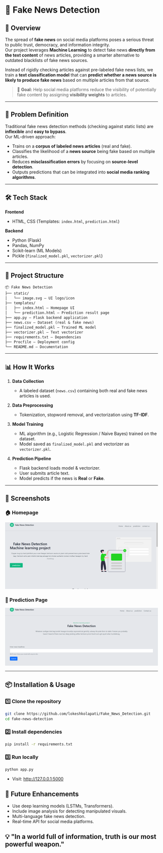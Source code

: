 # 📰 Fake News Detection 

## 📌 Overview
The spread of **fake news** on social media platforms poses a serious threat to public trust, democracy, and information integrity.  
Our project leverages **Machine Learning** to detect fake news **directly from the text content** of news articles, providing a smarter alternative to outdated blacklists of fake news sources.

Instead of rigidly checking articles against pre-labeled fake news lists, we train a **text classification model** that can **predict whether a news source is likely to produce fake news** based on multiple articles from that source.

> 🎯 **Goal:** Help social media platforms reduce the visibility of potentially fake content by assigning **visibility weights** to articles.

---

## 🚀 Problem Definition
Traditional fake news detection methods (checking against static lists) are **inflexible** and **easy to bypass**.  
Our ML-driven approach:

- Trains on a **corpus of labeled news articles** (real and fake).
- Classifies the likelihood of a **news source** being fake based on multiple articles.
- Reduces **misclassification errors** by focusing on **source-level detection**.
- Outputs predictions that can be integrated into **social media ranking algorithms**.

---

## 🛠 Tech Stack

**Frontend**  
- HTML, CSS (Templates: `index.html`, `prediction.html`)

**Backend**  
- Python (Flask)
- Pandas, NumPy
- Scikit-learn (ML Models)
- Pickle (`finalized_model.pkl`, `vectorizer.pkl`)



---

## 📂 Project Structure
```plaintext
📦 Fake News Detection
├── static/
│   └── image.svg — UI logo/icon
├── templates/
│   ├── index.html — Homepage UI
│   └── prediction.html — Prediction result page
├── app.py — Flask backend application
├── news.csv — Dataset (real & fake news)
├── finalized_model.pkl — Trained ML model
├── vectorizer.pkl — Text vectorizer
├── requirements.txt — Dependencies
├── Procfile — Deployment config
└── README.md — Documentation
```

---

## 📊 How It Works

1. **Data Collection**  
   - A labeled dataset (`news.csv`) containing both real and fake news articles is used.

2. **Data Preprocessing**  
   - Tokenization, stopword removal, and vectorization using **TF-IDF**.

3. **Model Training**  
   - ML algorithm (e.g., Logistic Regression / Naive Bayes) trained on the dataset.
   - Model saved as `finalized_model.pkl` and vectorizer as `vectorizer.pkl`.

4. **Prediction Pipeline**  
   - Flask backend loads model & vectorizer.
   - User submits article text.
   - Model predicts if the news is **Real** or **Fake**.


---

## 📸 Screenshots

### 🏠 Homepage
![home page.png](https://github.com/lokeshkolapati/Fake_News_Detection/blob/main/home%20page.png)

### 📌 Prediction Page
![prediction page](https://github.com/lokeshkolapati/Fake_News_Detection/blob/main/prediction%20page.png)


---

## 📦 Installation & Usage

### 1️⃣ Clone the repository
```bash
git clone https://github.com/lokeshkolapati/Fake_News_Detection.git
cd fake-news-detection
```
### 2️⃣ Install dependencies
```bash
pip install -r requirements.txt
```
### 3️⃣ Run locally
```bash
python app.py
```
- Visit: http://127.0.0.1:5000

## 🔮 Future Enhancements
- Use deep learning models (LSTMs, Transformers).
- Include image analysis for detecting manipulated visuals.
- Multi-language fake news detection.
- Real-time API for social media platforms.
## 💡 "In a world full of information, truth is our most powerful weapon."
